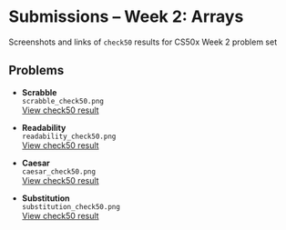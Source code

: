 # Submissions – Week 2: Arrays

Screenshots and links of `check50` results for CS50x Week 2 problem set

## Problems

- **Scrabble**  
  `scrabble_check50.png`  
  [View check50 result](https://submit.cs50.io/check50/cb05aa269ac58817e0bdff78d826a7ea8e552f37)
  
- **Readability**  
  `readability_check50.png`  
  [View check50 result](https://submit.cs50.io/check50/bf79e96d92d2bc2580d7c9b1c50cc1e478b14657)

- **Caesar**  
  `caesar_check50.png`  
  [View check50 result](https://submit.cs50.io/check50/01062d5571a86ec700e57aebe1db5288c0899b25)

- **Substitution**  
  `substitution_check50.png`  
  [View check50 result](https://submit.cs50.io/check50/5ddcf573291e881e8129d301ac873290adeefc5f)
